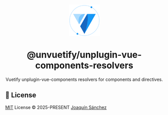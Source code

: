<br>

<p align="center">
  <picture>
    <source media="(prefers-color-scheme: dark)" srcset="https://github.com/userquin/unvuetify-monorepo/blob/main/vuetify-logo-dark-atom.svg" height="100px" />
    <img height="100px" src="https://github.com/userquin/unvuetify-monorepo/blob/main/vuetify-logo-light-atom.svg">
  </picture>
</p>

<h1 align="center">@unvuetify/unplugin-vue-components-resolvers</h1>

<p align="center">
Vuetify unplugin-vue-components resolvers for components and directives.
</p>

## 📄 License

[MIT](./LICENSE) License &copy; 2025-PRESENT [Joaquín Sánchez](https://github.com/userquin)
